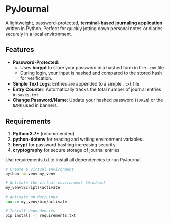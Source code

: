 # PyJournal

A lightweight, password-protected, **terminal-based journaling application** written in Python. Perfect for quickly jotting down personal notes or diaries securely in a local environment.

## Features

- **Password-Protected**:
  - Uses **bcrypt** to store your password in a hashed form in the `.env` file.
  - During login, your input is hashed and compared to the stored hash for verification.
- **Simple Text Logs**: Entries are appended to a simple `.txt` file.
- **Entry Counter**: Automatically tracks the total number of journal entries in `saves.txt`.
- **Change Password/Name**: Update your hashed password (`TOKEN`) or the `NAME` used in banners.

## Requirements

1. **Python 3.7+** (recommended)
2. **python-dotenv** for reading and writing environment variables.  
3. **bcrypt** for password hashing increasing security. 
4. **cryptography** for secure storage of journal entries

Use requirements.txt to install all dependencies to run PyJournal.

```bash
# Create a virtual environment
python -m venv my_venv

# Activate the virtual environment (Windows)
my_venv\Scripts\activate

# Activate on Mac/Linux
source my_venv/bin/activate

# Install dependencies
pip install -r requirements.txt
